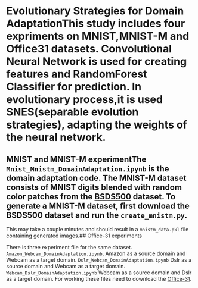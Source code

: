 # Evolutionary Strategies for Domain AdaptationThis study includes four expriments on MNIST,MNIST-M and Office31 datasets. Convolutional Neural Network is used for creating features and RandomForest Classifier for prediction.  In evolutionary process,it is used SNES(separable evolution strategies), adapting the weights of the neural network.

## MNIST and MNIST-M experimentThe `Mnist_Mnistm_DomainAdaptation.ipynb` is the domain adaptation code. The MNIST-M dataset consists of MNIST digits blended with random color patches from the [BSDS500](http://www.eecs.berkeley.edu/Research/Projects/CS/vision/grouping/resources.html#bsds500) dataset. To generate a MNIST-M dataset, first download the BSDS500 dataset and run the `create_mnistm.py`. 

This may take a couple minutes and should result in a `mnistm_data.pkl` file containing generated images.## Office-31 experiments

There is three experiment file for the same dataset. `Amazon_Webcam_DomainAdaptation.ipynb`, Amazon as a source domain and Webcam as a target domain. `Dslr_Webcam_DomainAdaptation.ipynb` Dslr as a source domain and Webcam as a target domain. `Webcam_Dslr_DomainAdaptation.ipynb` Webcam as a source domain and Dslr as a target domain. For working these files need to  download the [Office-31](https://drive.google.com/file/d/0B4IapRTv9pJ1WGZVd1VDMmhwdlE/view).